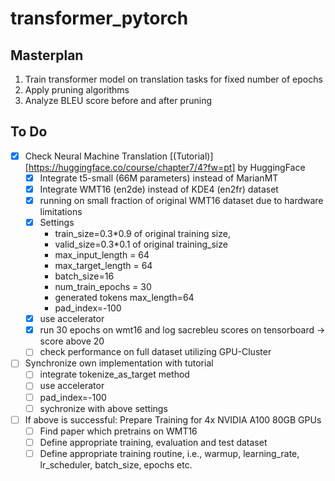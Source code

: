 # transformer_pytorch

## Masterplan
1. Train transformer model on translation tasks for fixed number of epochs
2. Apply pruning algorithms
3. Analyze BLEU score before and after pruning



## To Do
* [x] Check Neural Machine Translation [(Tutorial)][https://huggingface.co/course/chapter7/4?fw=pt] by HuggingFace
	- [x] Integrate t5-small (66M parameters) instead of MarianMT 
	- [x] Integrate WMT16 (en2de) instead of KDE4 (en2fr) dataset
	- [x] running on small fraction of original WMT16 dataset due to hardware limitations
	- [x] Settings
		- train_size=0.3*0.9 of original training size, 
		- valid_size=0.3*0.1 of original training_size
		- max_input_length = 64
		- max_target_length = 64
		- batch_size=16
		- num_train_epochs = 30
		- generated tokens max_length=64
		- pad_index=-100
	- [x] use accelerator 
	- [x] run 30 epochs on wmt16 and log sacrebleu scores on tensorboard -> score above 20
	- [ ] check performance on full dataset utilizing GPU-Cluster

* [ ] Synchronize own implementation with tutorial 
	- [ ] integrate tokenize_as_target method
	- [ ] use accelerator 
	- [ ] pad_index=-100
	- [ ] sychronize with above settings

* [ ] If above is successful: Prepare Training for 4x NVIDIA A100 80GB GPUs
    - [ ] Find paper which pretrains on WMT16
    - [ ] Define appropriate training, evaluation and test dataset
    - [ ] Define appropriate training routine, i.e., warmup, learning_rate, lr_scheduler, batch_size, epochs etc.
